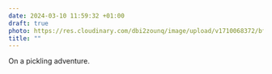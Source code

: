 ```yaml
---
date: 2024-03-10 11:59:32 +01:00
draft: true
photo: https://res.cloudinary.com/dbi2zounq/image/upload/v1710068372/bfxlxwfdq3aqce23j7cf.jpg
title: ""
---
```

On a pickling adventure. 
